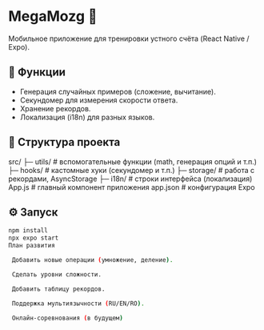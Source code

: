 # MegaMozg 🧮

Мобильное приложение для тренировки устного счёта (React Native / Expo).

## 🚀 Функции
- Генерация случайных примеров (сложение, вычитание).
- Секундомер для измерения скорости ответа.
- Хранение рекордов.
- Локализация (i18n) для разных языков.

## 📂 Структура проекта
src/
 ├─ utils/         # вспомогательные функции (math, генерация опций и т.п.)
 ├─ hooks/         # кастомные хуки (секундомер и т.п.)
 ├─ storage/       # работа с рекордами, AsyncStorage
 ├─ i18n/          # строки интерфейса (локализация)
App.js             # главный компонент приложения
app.json           # конфигурация Expo

## ⚙️ Запуск
```bash
npm install
npx expo start
План развития

 Добавить новые операции (умножение, деление).

 Сделать уровни сложности.

 Добавить таблицу рекордов.

 Поддержка мультиязычности (RU/EN/RO).

 Онлайн-соревнования (в будущем)
